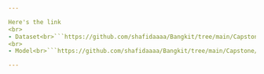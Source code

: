 ```yaml
---

Here's the link
<br>
- Dataset<br>```https://github.com/shafidaaaa/Bangkit/tree/main/Capstone/bisindo_data```
<br>
- Model<br>```https://github.com/shafidaaaa/Bangkit/tree/main/Capstone/model```

---
```

